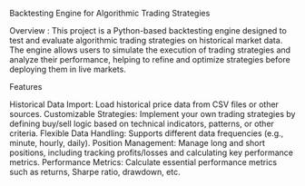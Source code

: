 Backtesting Engine for Algorithmic Trading Strategies

Overview :
This project is a Python-based backtesting engine designed to test and evaluate algorithmic trading strategies on historical market data. The engine allows users to simulate the execution of trading strategies and analyze their performance, helping to refine and optimize strategies before deploying them in live markets.

Features

Historical Data Import: Load historical price data from CSV files or other sources.
Customizable Strategies: Implement your own trading strategies by defining buy/sell logic based on technical indicators, patterns, or other criteria.
Flexible Data Handling: Supports different data frequencies (e.g., minute, hourly, daily).
Position Management: Manage long and short positions, including tracking profits/losses and calculating key performance metrics.
Performance Metrics: Calculate essential performance metrics such as returns, Sharpe ratio, drawdown, etc.
